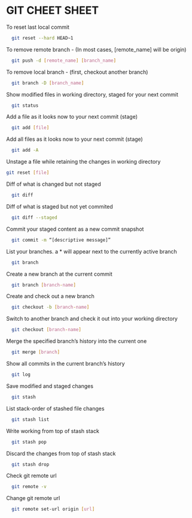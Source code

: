 <h1>GIT CHEET SHEET</h1>

To reset last local commit

```sh
  git reset --hard HEAD~1
```

To remove remote branch - (In most cases, [remote_name] will be origin)

```sh
  git push -d [remote_name] [branch_name]
```

To remove local branch - (first, checkout another branch)

```sh
  git branch -D [branch_name]
```

Show modified files in working directory, staged for your next commit

```sh
  git status
```

Add a file as it looks now to your next commit (stage)

```sh
  git add [file]
```

Add all files as it looks now to your next commit (stage)

```sh
  git add -A
```

Unstage a file while retaining the changes in working directory

```sh
git reset [file]
```

Diff of what is changed but not staged

```sh
  git diff
```

Diff of what is staged but not yet commited

```sh
  git diff --staged
```

Commit your staged content as a new commit snapshot

```sh
  git commit -m “[descriptive message]”
```

List your branches. a \* will appear next to the currently active branch

```sh
  git branch
```

Create a new branch at the current commit

```sh
  git branch [branch-name]
```

Create and check out a new branch

```sh
  git checkout -b [branch-name]
```

Switch to another branch and check it out into your working directory

```sh
  git checkout [branch-name]
```

Merge the specified branch’s history into the current one

```sh
  git merge [branch]
```

Show all commits in the current branch’s history

```sh
  git log
```

Save modified and staged changes

```sh
  git stash
```

List stack-order of stashed file changes

```sh
  git stash list
```

Write working from top of stash stack

```sh
  git stash pop
```

Discard the changes from top of stash stack

```sh
  git stash drop
```

Check git remote url

```sh
  git remote -v
```

Change git remote url

```sh
  git remote set-url origin [url]

```